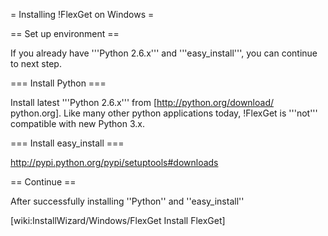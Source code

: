 = Installing !FlexGet on Windows =

== Set up environment ==

If you already have '''Python 2.6.x''' and '''easy_install''', you can continue to next step.

=== Install Python ===

Install latest '''Python 2.6.x''' from [http://python.org/download/ python.org]. Like many other python applications today, !FlexGet is '''not''' compatible with new Python 3.x.

=== Install easy_install ===

http://pypi.python.org/pypi/setuptools#downloads

== Continue ==

After successfully installing ''Python'' and ''easy_install''

[wiki:InstallWizard/Windows/FlexGet Install FlexGet]

